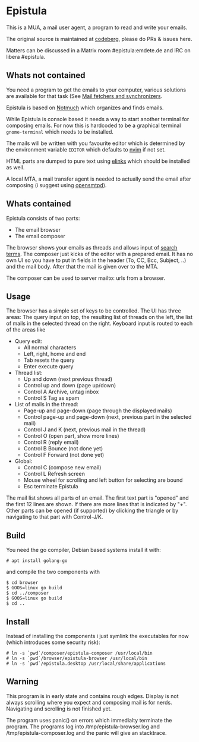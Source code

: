Epistula
==

This is a MUA, a mail user agent, a program to read and write your emails.

The original source is maintained at [codeberg](https://codeberg.org/mdt/epistula), please do PRs & issues here.

Matters can be discussed in a Matrix room #epistula:emdete.de and IRC on libera #epistula.

Whats not contained
--

You need a program to get the emails to your computer, various solutions are available for that task (See [Mail fetchers and synchronizers](https://notmuchmail.org/software/).

Epistula is based on [Notmuch](https://notmuchmail.org/) which organizes and finds emails.

While Epistula is console based it needs a way to start another terminal for composing emails. For now this is hardcoded to be a graphical terminal `gnome-terminal` which needs to be installed.

The mails will be written with you favourite editor which is determined by the environment variable `EDITOR` which defaults to [nvim](http://neovim.org/) if not set.

HTML parts are dumped to pure text using [elinks](http://elinks.cz/) which should be installed as well.

A local MTA, a mail transfer agent is needed to actually send the email after composing (i suggest using [opensmtpd](https://www.opensmtpd.org/)).

Whats contained
--

Epistula consists of two parts:

- The email browser
- The email composer

The browser shows your emails as threads and allows input of [search terms](https://notmuchmail.org/manpages/notmuch-search-terms-7/). The composer just kicks of the editor with a prepared email. It has no own UI so you have to put in fields in the header (To, CC, Bcc, Subject, ..) and the mail body. After that the mail is given over to the MTA.

The composer can be used to server mailto: urls from a browser.

Usage
--

The browser has a simple set of keys to be controlled. The UI has three areas: The query input on top, the resulting list of threads on the left, the list of mails in the selected thread on the right. Keyboard input is routed to each of the areas like

- Query edit:
	- All normal characters
	- Left, right, home and end
	- Tab resets the query
	- Enter execute query
- Thread list:
	- Up and down (next previous thread)
	- Control up and down (page up/down)
	- Control A Archive, untag inbox
	- Control S Tag as spam
- List of mails in the thread:
	- Page-up and page-down (page through the displayed mails)
	- Control page-up and page-down (next, previous part in the selected mail)
	- Control J and K (next, previous mail in the thread)
	- Control O (open part, show more lines)
	- Control R (reply email)
	- Control B Bounce (not done yet)
	- Control F Forward (not done yet)
- Global:
	- Control C (compose new email)
	- Control L Refresh screen
	- Mouse wheel for scrolling and left button for selecting are bound
	- Esc terminate Epistula

The mail list shows all parts of an email. The first text part is "opened" and the first 12 lines are shown. If there are more lines that is indicated by "+". Other parts can be opened (if supported) by clicking the triangle or by navigating to that part with Control-J/K.

Build
--

You need the go compiler, Debian based systems install it with:

```
# apt install golang-go
```

and compile the two components with

```
$ cd browser
$ GOOS=linux go build
$ cd ../composer
$ GOOS=linux go build
$ cd ..
```

Install
--

Instead of installing the components i just symlink the executables for now (which introduces some security risk):

```
# ln -s `pwd`/composer/epistula-composer /usr/local/bin
# ln -s `pwd`/browser/epistula-browser /usr/local/bin
# ln -s `pwd`/epistula.desktop /usr/local/share/applications
```

Warning
--

This program is in early state and contains rough edges. Display is not always scrolling where you expect and composing mail is for nerds. Navigating and scrolling is not finished yet.

The program uses panic() on errors which immedialty terminate the program. The programs log into /tmp/epistula-browser.log and /tmp/epistula-composer.log and the panic will give an stacktrace.

